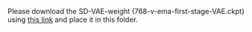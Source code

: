 Please download the SD-VAE-weight (768-v-ema-first-stage-VAE.ckpt) using [this link](https://drive.google.com/file/d/1NM9pjv7IJe-HBLrqo1IGATYHHkyT9jTw/view?usp=sharing) and place it in this folder.